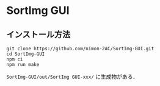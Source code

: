 # SortImg GUI

## インストール方法

```shell
git clone https://github.com/nimon-2AC/SortImg-GUI.git
cd SortImg-GUI
npm ci
npm run make
```

`SortImg-GUI/out/SortImg GUI-xxx/` に生成物がある．
